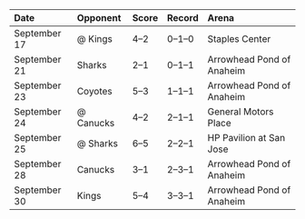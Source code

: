 | Date         | Opponent   | Score   | Record   | Arena                     |
|:-------------|:-----------|:--------|:---------|:--------------------------|
| September 17 | @ Kings    | 4–2     | 0–1–0    | Staples Center            |
| September 21 | Sharks     | 2–1     | 0–1–1    | Arrowhead Pond of Anaheim |
| September 23 | Coyotes    | 5–3     | 1–1–1    | Arrowhead Pond of Anaheim |
| September 24 | @ Canucks  | 4–2     | 2–1–1    | General Motors Place      |
| September 25 | @ Sharks   | 6–5     | 2–2–1    | HP Pavilion at San Jose   |
| September 28 | Canucks    | 3–1     | 2–3–1    | Arrowhead Pond of Anaheim |
| September 30 | Kings      | 5–4     | 3–3–1    | Arrowhead Pond of Anaheim |